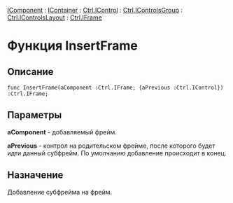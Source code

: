 ﻿---
Link: .Ctrl.IFrame.@InsertFrame
---

[IComponent](topic:Com.Custom.ComClasses.IComponent.Default) :
[IContainer](topic:Com.Custom.ComClasses.IContainer.Default) :
[Ctrl.IControl](topic:Com.Custom.ComClasses.Ctrl.IControl.Default) :
[Ctrl.IControlsGroup](topic:Com.Custom.ComClasses.Ctrl.IControlsGroup.Default) :
[Ctrl.IControlsLayout](topic:Com.Custom.ComClasses.Ctrl.IControlsLayout.Default) :
[Ctrl.IFrame](Default)

# Функция InsertFrame

## Описание

    func InsertFrame(aComponent :Ctrl.IFrame; {aPrevious :Ctrl.IControl}) :Ctrl.IFrame;

## Параметры

**aComponent** - добавляемый фрейм.

**aPrevious** - контрол на родительском фрейме, после которого будет идти данный субфрейм.
  По умолчанию добавление происходит в конец.

## Назначение

Добавление субфрейма на фрейм.